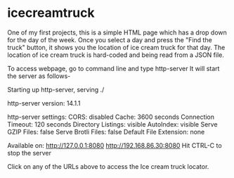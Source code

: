 # icecreamtruck
One of my first projects, this is a simple HTML page which has a drop down for the day of the week. Once you select a day and press the "Find the truck" button, it shows you the location of ice cream truck for that day.
The location of ice cream truck is hard-coded and being read from a JSON file.

To access webpage, go to command line and type http-server
It will start the server as follows-

Starting up http-server, serving ./

http-server version: 14.1.1

http-server settings: 
CORS: disabled
Cache: 3600 seconds
Connection Timeout: 120 seconds
Directory Listings: visible
AutoIndex: visible
Serve GZIP Files: false
Serve Brotli Files: false
Default File Extension: none

Available on:
  http://127.0.0.1:8080
  http://192.168.86.30:8080
Hit CTRL-C to stop the server

Click on any of the URLs above to access the Ice cream truck locator.
